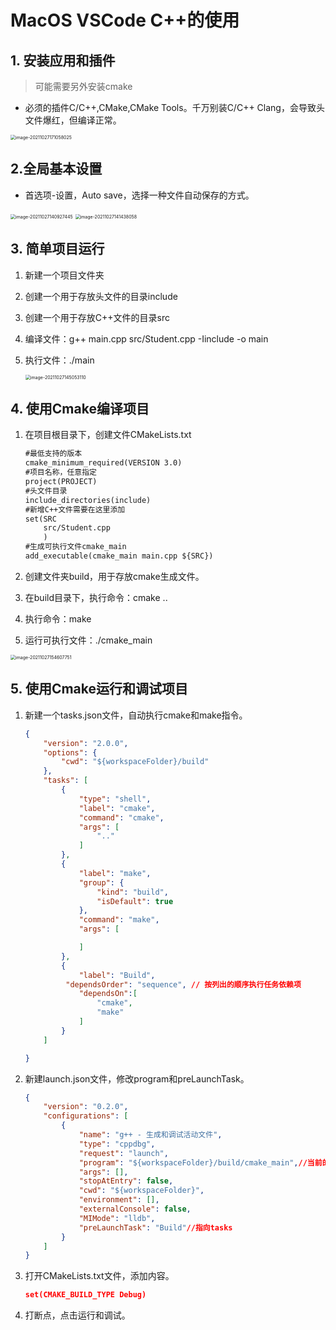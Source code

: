 # MacOS VSCode C++的使用

## 1. 安装应用和插件

> 可能需要另外安装cmake

* 必须的插件C/C++,CMake,CMake Tools。千万别装C/C++ Clang，会导致头文件爆红，但编译正常。

<img src="../img/image-20211027171058025.png" alt="image-20211027171058025" style="zoom:50%;" />

## 2.全局基本设置

* 首选项-设置，Auto save，选择一种文件自动保存的方式。

<img src="../img/image-20211027140927445.png" alt="image-20211027140927445" style="zoom:50%;" />

<img src="../img/image-20211027141438058.png" alt="image-20211027141438058" style="zoom:50%;" />



## 3. 简单项目运行

1. 新建一个项目文件夹

2. 创建一个用于存放头文件的目录include

3. 创建一个用于存放C++文件的目录src

4. 编译文件：g++ main.cpp src/Student.cpp -Iinclude -o main

5. 执行文件：./main

   <img src="../img/image-20211027145053110.png" alt="image-20211027145053110" style="zoom:50%;" />

## 4. 使用Cmake编译项目

1. 在项目根目录下，创建文件CMakeLists.txt

   ~~~txt
   #最低支持的版本
   cmake_minimum_required(VERSION 3.0)
   #项目名称，任意指定
   project(PROJECT)
   #头文件目录
   include_directories(include)
   #新增C++文件需要在这里添加
   set(SRC 
       src/Student.cpp
       )
   #生成可执行文件cmake_main
   add_executable(cmake_main main.cpp ${SRC})
   ~~~

2. 创建文件夹build，用于存放cmake生成文件。

3. 在build目录下，执行命令：cmake ..

4. 执行命令：make

5. 运行可执行文件：./cmake_main

<img src="../img/image-20211027154607751.png" alt="image-20211027154607751" style="zoom:50%;" />

## 5. 使用Cmake运行和调试项目

1. 新建一个tasks.json文件，自动执行cmake和make指令。

   ~~~json
   {   
       "version": "2.0.0",
       "options": {
           "cwd": "${workspaceFolder}/build"
       },
       "tasks": [
           {
               "type": "shell",
               "label": "cmake",
               "command": "cmake",
               "args": [
                   ".."
               ]
           },
           {
               "label": "make",
               "group": {
                   "kind": "build",
                   "isDefault": true
               },
               "command": "make",
               "args": [
   
               ]
           },
           {
               "label": "Build",
   			"dependsOrder": "sequence", // 按列出的顺序执行任务依赖项
               "dependsOn":[
                   "cmake",
                   "make"
               ]
           }
       ]
   
   }
   ~~~

   

2. 新建launch.json文件，修改program和preLaunchTask。

   ~~~json
   {
       "version": "0.2.0",
       "configurations": [
           {
               "name": "g++ - 生成和调试活动文件",
               "type": "cppdbg",
               "request": "launch",
               "program": "${workspaceFolder}/build/cmake_main",//当前的可执行文件
               "args": [],
               "stopAtEntry": false,
               "cwd": "${workspaceFolder}",
               "environment": [],
               "externalConsole": false,
               "MIMode": "lldb",
               "preLaunchTask": "Build"//指向tasks
           }
       ]
   }
   ~~~

3. 打开CMakeLists.txt文件，添加内容。

   ~~~json
   set(CMAKE_BUILD_TYPE Debug)
   ~~~

4. 打断点，点击运行和调试。


